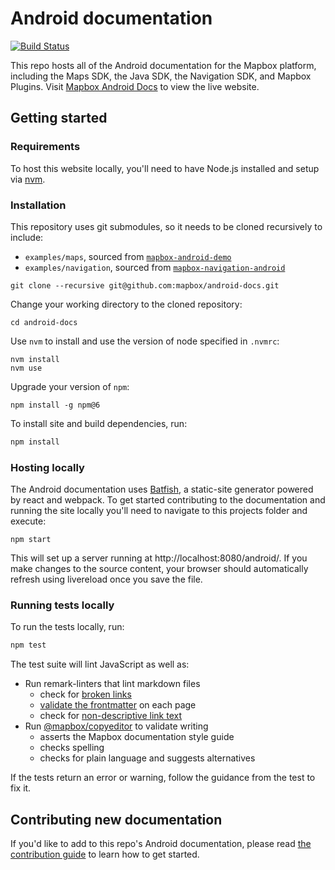 # Android documentation

[![Build Status](https://travis-ci.com/mapbox/android-docs.svg?branch=publisher-production)](https://travis-ci.com/mapbox/android-docs)

This repo hosts all of the Android documentation for the Mapbox platform, including the Maps SDK, the Java SDK, the Navigation SDK, and Mapbox Plugins. Visit [Mapbox Android Docs](https://docs.mapbox.com/android/maps/overview/) to view the live website.

## Getting started

### Requirements

To host this website locally, you'll need to have Node.js installed and setup via [nvm](https://github.com/creationix/nvm#installation).

### Installation

This repository uses git submodules, so it needs to be cloned recursively to include:

- `examples/maps`, sourced from [`mapbox-android-demo`](https://github.com/mapbox/mapbox-android-demo)
- `examples/navigation`, sourced from [`mapbox-navigation-android`](https://github.com/mapbox/mapbox-navigation-android/tree/master/app/src/main/java/com/mapbox/services/android/navigation/testapp/activity)

```
git clone --recursive git@github.com:mapbox/android-docs.git
```

Change your working directory to the cloned repository:

```
cd android-docs
```

Use `nvm` to install and use the version of node specified in `.nvmrc`:

 ```
nvm install
nvm use
```

Upgrade your version of `npm`:

 ```
npm install -g npm@6
```

To install site and build dependencies, run:

```sh
npm install
```

### Hosting locally

The Android documentation uses [Batfish](https://github.com/mapbox/batfish), a static-site generator powered by react and webpack. To get started contributing to the documentation and running the site locally you'll need to navigate to this projects folder and execute:

```
npm start
```

This will set up a server running at http://localhost:8080/android/. If you make changes to the source content, your browser should automatically refresh using livereload once you save the file.

### Running tests locally

To run the tests locally, run:

```sh
npm test
```

The test suite will lint JavaScript as well as:

* Run remark-linters that lint markdown files
  - check for [broken links](https://github.com/mapbox/remark-lint-mapbox/tree/master/link-checker)
  - [validate the frontmatter](https://github.com/mapbox/remark-lint-mapbox/tree/master/frontmatter) on each page
  - check for [non-descriptive link text](https://github.com/mapbox/remark-lint-link-text)
* Run [@mapbox/copyeditor](https://github.com/mapbox/copyeditor) to validate writing
  - asserts the Mapbox documentation style guide
  - checks spelling
  - checks for plain language and suggests alternatives

If the tests return an error or warning, follow the guidance from the test to fix it.

## Contributing new documentation

If you'd like to add to this repo's Android documentation, please read [the contribution guide](/CONTRIBUTING.md) to learn how to get started.
